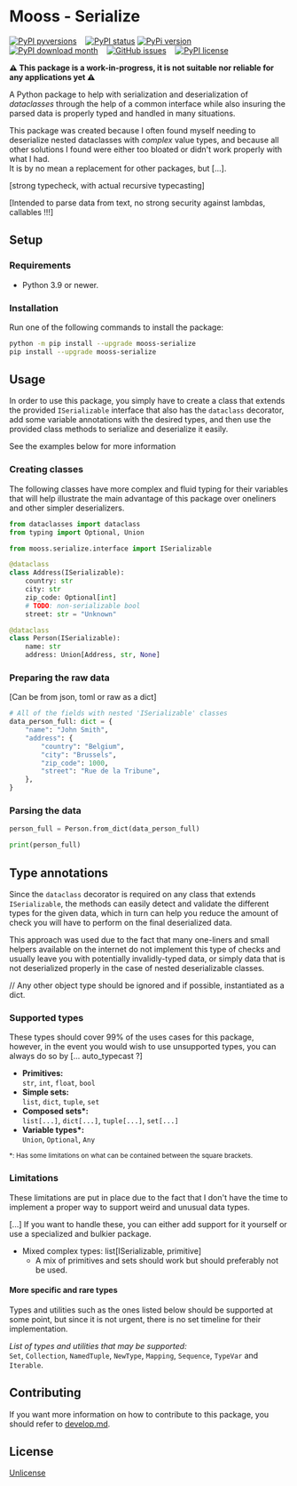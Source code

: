 # Mooss - Serialize
[![PyPI pyversions](https://img.shields.io/pypi/pyversions/mooss-serialize.svg)](https://pypi.python.org/pypi/mooss-serialize/)
&nbsp;&nbsp;
[![PyPI status](https://img.shields.io/pypi/status/mooss-serialize.svg)](https://pypi.python.org/pypi/mooss-serialize/)
[![PyPi version](https://badgen.net/pypi/v/mooss-serialize/)](https://pypi.com/project/mooss-serialize)
&nbsp;&nbsp;
[![PyPI download month](https://img.shields.io/pypi/dm/mooss-serialize.svg)](https://pypi.python.org/pypi/mooss-serialize/)
&nbsp;&nbsp;
[![GitHub issues](https://img.shields.io/github/issues/aziascreations/mooss-serialize.svg)](https://GitHub.com/aziascreations/mooss-serialize/issues/)
&nbsp;&nbsp;
[![PyPI license](https://img.shields.io/pypi/l/mooss-serialize.svg)](https://pypi.python.org/pypi/mooss-serialize/)

**⚠️ This package is a work-in-progress, it is not suitable nor reliable for any applications yet ⚠️**

A Python package to help with serialization and deserialization of *dataclasses* through the help of a common interface
while also insuring the parsed data is properly typed and handled in many situations.

This package was created because I often found myself needing to deserialize nested dataclasses with *complex* value
types, and because all other solutions I found were either too bloated or didn't work properly with what I had.<br>
It is by no mean a replacement for other packages, but [...].

[strong typecheck, with actual recursive typecasting]

[Intended to parse data from text, no strong security against lambdas, callables !!!]

## Setup

### Requirements
* Python 3.9 or newer.

### Installation
Run one of the following commands to install the package:
```bash
python -m pip install --upgrade mooss-serialize
pip install --upgrade mooss-serialize
```

## Usage
In order to use this package, you simply have to create a class that extends the provided `ISerializable` interface
that also has the `dataclass` decorator, add some variable annotations with the desired types, and then use the
provided class methods to serialize and deserialize it easily.

See the examples below for more information

### Creating classes
The following classes have more complex and fluid typing for their variables that will help illustrate the main
advantage of this package over oneliners and other simpler deserializers.
```python
from dataclasses import dataclass
from typing import Optional, Union

from mooss.serialize.interface import ISerializable

@dataclass
class Address(ISerializable):
    country: str
    city: str
    zip_code: Optional[int]
    # TODO: non-serializable bool
    street: str = "Unknown"

@dataclass
class Person(ISerializable):
    name: str
    address: Union[Address, str, None]
```

### Preparing the raw data
[Can be from json, toml or raw as a dict]
```python
# All of the fields with nested 'ISerializable' classes
data_person_full: dict = {
    "name": "John Smith",
    "address": {
        "country": "Belgium",
        "city": "Brussels",
        "zip_code": 1000,
        "street": "Rue de la Tribune",
    },
}
```

### Parsing the data
```python
person_full = Person.from_dict(data_person_full)

print(person_full)
```

## Type annotations
Since the `dataclass` decorator is required on any class that extends `ISerializable`, the methods can easily detect
and validate the different types for the given data, which in turn can help you reduce the amount of check you will
have to perform on the final deserialized data.

This approach was used due to the fact that many one-liners and small helpers available on the internet do not
implement this type of checks and usually leave you with potentially invalidly-typed data, or simply data that is not
deserialized properly in the case of nested deserializable classes.

// Any other object type should be ignored and if possible, instantiated as a dict.

### Supported types
These types should cover 99% of the uses cases for this package, however, in the event you would wish to use
unsupported types, you can always do so by [... auto_typecast ?]

* **Primitives:**<br>
`str`, `int`, `float`, `bool`
* **Simple sets:**<br>
`list`, `dict`, `tuple`, `set`
* **Composed sets\*:**<br>
`list[...]`, `dict[...]`, `tuple[...]`, `set[...]`
* **Variable types\*:**<br>
`Union`, `Optional`, `Any`

<sup>*: Has some limitations on what can be contained between the square brackets.</sup>

### Limitations
These limitations are put in place due to the fact that I don't have the time to implement a proper way to
support weird and unusual data types.

[...] If you want to handle these, you can either add support for it yourself or use a specialized and bulkier
package.

* Mixed complex types: list[ISerializable, primitive]
  * A mix of primitives and sets should work but should preferably not be used.

#### More specific and rare types
Types and utilities such as the ones listed below should be supported at some point, but since it is not urgent,
there is no set timeline for their implementation.

*List of types and utilities that may be supported:*<br>
`Set`, `Collection`, `NamedTuple`, `NewType`, `Mapping`, `Sequence`, `TypeVar` and `Iterable`.

## Contributing
If you want more information on how to contribute to this package, you should refer to [develop.md](develop.md).

## License
[Unlicense](LICENSE)

